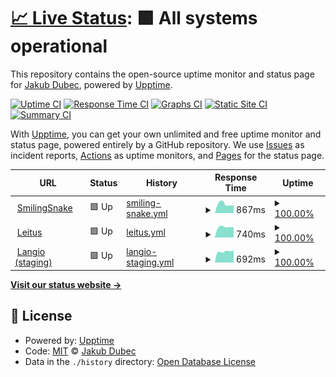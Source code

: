 # [📈 Live Status](https://https://sibyx.github.io): <!--live status--> **🟩 All systems operational**

This repository contains the open-source uptime monitor and status page for [Jakub Dubec](https://jakubdubec.me/), powered by [Upptime](https://github.com/upptime/upptime).

[![Uptime CI](https://github.com/Sibyx/uptime-monitor/workflows/Uptime%20CI/badge.svg)](https://github.com/Sibyx/uptime-monitor/actions?query=workflow%3A%22Uptime+CI%22)
[![Response Time CI](https://github.com/Sibyx/uptime-monitor/workflows/Response%20Time%20CI/badge.svg)](https://github.com/Sibyx/uptime-monitor/actions?query=workflow%3A%22Response+Time+CI%22)
[![Graphs CI](https://github.com/Sibyx/uptime-monitor/workflows/Graphs%20CI/badge.svg)](https://github.com/Sibyx/uptime-monitor/actions?query=workflow%3A%22Graphs+CI%22)
[![Static Site CI](https://github.com/Sibyx/uptime-monitor/workflows/Static%20Site%20CI/badge.svg)](https://github.com/Sibyx/uptime-monitor/actions?query=workflow%3A%22Static+Site+CI%22)
[![Summary CI](https://github.com/Sibyx/uptime-monitor/workflows/Summary%20CI/badge.svg)](https://github.com/Sibyx/uptime-monitor/actions?query=workflow%3A%22Summary+CI%22)

With [Upptime](https://upptime.js.org), you can get your own unlimited and free uptime monitor and status page, powered entirely by a GitHub repository. We use [Issues](https://github.com/Sibyx/uptime-monitor/issues) as incident reports, [Actions](https://github.com/Sibyx/uptime-monitor/actions) as uptime monitors, and [Pages](https://https://sibyx.github.io) for the status page.

<!--start: status pages-->
<!-- This summary is generated by Upptime (https://github.com/upptime/upptime) -->
<!-- Do not edit this manually, your changes will be overwritten -->
<!-- prettier-ignore -->
| URL | Status | History | Response Time | Uptime |
| --- | ------ | ------- | ------------- | ------ |
| <img alt="" src="https://icons.duckduckgo.com/ip3/studenti-api.jazykovanie.sk.ico" height="13"> [SmilingSnake](https://studenti-api.jazykovanie.sk/v1/status) | 🟩 Up | [smiling-snake.yml](https://github.com/Sibyx/uptime-monitor/commits/HEAD/history/smiling-snake.yml) | <details><summary><img alt="Response time graph" src="./graphs/smiling-snake/response-time-week.png" height="20"> 867ms</summary><br><a href="https://Sibyx.github.io/uptime-monitor/history/smiling-snake"><img alt="Response time 1001" src="https://img.shields.io/endpoint?url=https%3A%2F%2Fraw.githubusercontent.com%2FSibyx%2Fuptime-monitor%2FHEAD%2Fapi%2Fsmiling-snake%2Fresponse-time.json"></a><br><a href="https://Sibyx.github.io/uptime-monitor/history/smiling-snake"><img alt="24-hour response time 837" src="https://img.shields.io/endpoint?url=https%3A%2F%2Fraw.githubusercontent.com%2FSibyx%2Fuptime-monitor%2FHEAD%2Fapi%2Fsmiling-snake%2Fresponse-time-day.json"></a><br><a href="https://Sibyx.github.io/uptime-monitor/history/smiling-snake"><img alt="7-day response time 867" src="https://img.shields.io/endpoint?url=https%3A%2F%2Fraw.githubusercontent.com%2FSibyx%2Fuptime-monitor%2FHEAD%2Fapi%2Fsmiling-snake%2Fresponse-time-week.json"></a><br><a href="https://Sibyx.github.io/uptime-monitor/history/smiling-snake"><img alt="30-day response time 1135" src="https://img.shields.io/endpoint?url=https%3A%2F%2Fraw.githubusercontent.com%2FSibyx%2Fuptime-monitor%2FHEAD%2Fapi%2Fsmiling-snake%2Fresponse-time-month.json"></a><br><a href="https://Sibyx.github.io/uptime-monitor/history/smiling-snake"><img alt="1-year response time 1001" src="https://img.shields.io/endpoint?url=https%3A%2F%2Fraw.githubusercontent.com%2FSibyx%2Fuptime-monitor%2FHEAD%2Fapi%2Fsmiling-snake%2Fresponse-time-year.json"></a></details> | <details><summary><a href="https://Sibyx.github.io/uptime-monitor/history/smiling-snake">100.00%</a></summary><a href="https://Sibyx.github.io/uptime-monitor/history/smiling-snake"><img alt="All-time uptime 99.82%" src="https://img.shields.io/endpoint?url=https%3A%2F%2Fraw.githubusercontent.com%2FSibyx%2Fuptime-monitor%2FHEAD%2Fapi%2Fsmiling-snake%2Fuptime.json"></a><br><a href="https://Sibyx.github.io/uptime-monitor/history/smiling-snake"><img alt="24-hour uptime 100.00%" src="https://img.shields.io/endpoint?url=https%3A%2F%2Fraw.githubusercontent.com%2FSibyx%2Fuptime-monitor%2FHEAD%2Fapi%2Fsmiling-snake%2Fuptime-day.json"></a><br><a href="https://Sibyx.github.io/uptime-monitor/history/smiling-snake"><img alt="7-day uptime 100.00%" src="https://img.shields.io/endpoint?url=https%3A%2F%2Fraw.githubusercontent.com%2FSibyx%2Fuptime-monitor%2FHEAD%2Fapi%2Fsmiling-snake%2Fuptime-week.json"></a><br><a href="https://Sibyx.github.io/uptime-monitor/history/smiling-snake"><img alt="30-day uptime 99.90%" src="https://img.shields.io/endpoint?url=https%3A%2F%2Fraw.githubusercontent.com%2FSibyx%2Fuptime-monitor%2FHEAD%2Fapi%2Fsmiling-snake%2Fuptime-month.json"></a><br><a href="https://Sibyx.github.io/uptime-monitor/history/smiling-snake"><img alt="1-year uptime 99.82%" src="https://img.shields.io/endpoint?url=https%3A%2F%2Fraw.githubusercontent.com%2FSibyx%2Fuptime-monitor%2FHEAD%2Fapi%2Fsmiling-snake%2Fuptime-year.json"></a></details>
| <img alt="" src="https://icons.duckduckgo.com/ip3/studenti-api.leitus.sk.ico" height="13"> [Leitus](https://studenti-api.leitus.sk/v1/status) | 🟩 Up | [leitus.yml](https://github.com/Sibyx/uptime-monitor/commits/HEAD/history/leitus.yml) | <details><summary><img alt="Response time graph" src="./graphs/leitus/response-time-week.png" height="20"> 740ms</summary><br><a href="https://Sibyx.github.io/uptime-monitor/history/leitus"><img alt="Response time 616" src="https://img.shields.io/endpoint?url=https%3A%2F%2Fraw.githubusercontent.com%2FSibyx%2Fuptime-monitor%2FHEAD%2Fapi%2Fleitus%2Fresponse-time.json"></a><br><a href="https://Sibyx.github.io/uptime-monitor/history/leitus"><img alt="24-hour response time 627" src="https://img.shields.io/endpoint?url=https%3A%2F%2Fraw.githubusercontent.com%2FSibyx%2Fuptime-monitor%2FHEAD%2Fapi%2Fleitus%2Fresponse-time-day.json"></a><br><a href="https://Sibyx.github.io/uptime-monitor/history/leitus"><img alt="7-day response time 740" src="https://img.shields.io/endpoint?url=https%3A%2F%2Fraw.githubusercontent.com%2FSibyx%2Fuptime-monitor%2FHEAD%2Fapi%2Fleitus%2Fresponse-time-week.json"></a><br><a href="https://Sibyx.github.io/uptime-monitor/history/leitus"><img alt="30-day response time 612" src="https://img.shields.io/endpoint?url=https%3A%2F%2Fraw.githubusercontent.com%2FSibyx%2Fuptime-monitor%2FHEAD%2Fapi%2Fleitus%2Fresponse-time-month.json"></a><br><a href="https://Sibyx.github.io/uptime-monitor/history/leitus"><img alt="1-year response time 616" src="https://img.shields.io/endpoint?url=https%3A%2F%2Fraw.githubusercontent.com%2FSibyx%2Fuptime-monitor%2FHEAD%2Fapi%2Fleitus%2Fresponse-time-year.json"></a></details> | <details><summary><a href="https://Sibyx.github.io/uptime-monitor/history/leitus">100.00%</a></summary><a href="https://Sibyx.github.io/uptime-monitor/history/leitus"><img alt="All-time uptime 99.84%" src="https://img.shields.io/endpoint?url=https%3A%2F%2Fraw.githubusercontent.com%2FSibyx%2Fuptime-monitor%2FHEAD%2Fapi%2Fleitus%2Fuptime.json"></a><br><a href="https://Sibyx.github.io/uptime-monitor/history/leitus"><img alt="24-hour uptime 100.00%" src="https://img.shields.io/endpoint?url=https%3A%2F%2Fraw.githubusercontent.com%2FSibyx%2Fuptime-monitor%2FHEAD%2Fapi%2Fleitus%2Fuptime-day.json"></a><br><a href="https://Sibyx.github.io/uptime-monitor/history/leitus"><img alt="7-day uptime 100.00%" src="https://img.shields.io/endpoint?url=https%3A%2F%2Fraw.githubusercontent.com%2FSibyx%2Fuptime-monitor%2FHEAD%2Fapi%2Fleitus%2Fuptime-week.json"></a><br><a href="https://Sibyx.github.io/uptime-monitor/history/leitus"><img alt="30-day uptime 99.98%" src="https://img.shields.io/endpoint?url=https%3A%2F%2Fraw.githubusercontent.com%2FSibyx%2Fuptime-monitor%2FHEAD%2Fapi%2Fleitus%2Fuptime-month.json"></a><br><a href="https://Sibyx.github.io/uptime-monitor/history/leitus"><img alt="1-year uptime 99.84%" src="https://img.shields.io/endpoint?url=https%3A%2F%2Fraw.githubusercontent.com%2FSibyx%2Fuptime-monitor%2FHEAD%2Fapi%2Fleitus%2Fuptime-year.json"></a></details>
| <img alt="" src="https://icons.duckduckgo.com/ip3/staging-api.langio.sk.ico" height="13"> [Langio (staging)](https://staging-api.langio.sk/v1/status) | 🟩 Up | [langio-staging.yml](https://github.com/Sibyx/uptime-monitor/commits/HEAD/history/langio-staging.yml) | <details><summary><img alt="Response time graph" src="./graphs/langio-staging/response-time-week.png" height="20"> 692ms</summary><br><a href="https://Sibyx.github.io/uptime-monitor/history/langio-staging"><img alt="Response time 628" src="https://img.shields.io/endpoint?url=https%3A%2F%2Fraw.githubusercontent.com%2FSibyx%2Fuptime-monitor%2FHEAD%2Fapi%2Flangio-staging%2Fresponse-time.json"></a><br><a href="https://Sibyx.github.io/uptime-monitor/history/langio-staging"><img alt="24-hour response time 627" src="https://img.shields.io/endpoint?url=https%3A%2F%2Fraw.githubusercontent.com%2FSibyx%2Fuptime-monitor%2FHEAD%2Fapi%2Flangio-staging%2Fresponse-time-day.json"></a><br><a href="https://Sibyx.github.io/uptime-monitor/history/langio-staging"><img alt="7-day response time 692" src="https://img.shields.io/endpoint?url=https%3A%2F%2Fraw.githubusercontent.com%2FSibyx%2Fuptime-monitor%2FHEAD%2Fapi%2Flangio-staging%2Fresponse-time-week.json"></a><br><a href="https://Sibyx.github.io/uptime-monitor/history/langio-staging"><img alt="30-day response time 615" src="https://img.shields.io/endpoint?url=https%3A%2F%2Fraw.githubusercontent.com%2FSibyx%2Fuptime-monitor%2FHEAD%2Fapi%2Flangio-staging%2Fresponse-time-month.json"></a><br><a href="https://Sibyx.github.io/uptime-monitor/history/langio-staging"><img alt="1-year response time 628" src="https://img.shields.io/endpoint?url=https%3A%2F%2Fraw.githubusercontent.com%2FSibyx%2Fuptime-monitor%2FHEAD%2Fapi%2Flangio-staging%2Fresponse-time-year.json"></a></details> | <details><summary><a href="https://Sibyx.github.io/uptime-monitor/history/langio-staging">100.00%</a></summary><a href="https://Sibyx.github.io/uptime-monitor/history/langio-staging"><img alt="All-time uptime 99.84%" src="https://img.shields.io/endpoint?url=https%3A%2F%2Fraw.githubusercontent.com%2FSibyx%2Fuptime-monitor%2FHEAD%2Fapi%2Flangio-staging%2Fuptime.json"></a><br><a href="https://Sibyx.github.io/uptime-monitor/history/langio-staging"><img alt="24-hour uptime 100.00%" src="https://img.shields.io/endpoint?url=https%3A%2F%2Fraw.githubusercontent.com%2FSibyx%2Fuptime-monitor%2FHEAD%2Fapi%2Flangio-staging%2Fuptime-day.json"></a><br><a href="https://Sibyx.github.io/uptime-monitor/history/langio-staging"><img alt="7-day uptime 100.00%" src="https://img.shields.io/endpoint?url=https%3A%2F%2Fraw.githubusercontent.com%2FSibyx%2Fuptime-monitor%2FHEAD%2Fapi%2Flangio-staging%2Fuptime-week.json"></a><br><a href="https://Sibyx.github.io/uptime-monitor/history/langio-staging"><img alt="30-day uptime 100.00%" src="https://img.shields.io/endpoint?url=https%3A%2F%2Fraw.githubusercontent.com%2FSibyx%2Fuptime-monitor%2FHEAD%2Fapi%2Flangio-staging%2Fuptime-month.json"></a><br><a href="https://Sibyx.github.io/uptime-monitor/history/langio-staging"><img alt="1-year uptime 99.84%" src="https://img.shields.io/endpoint?url=https%3A%2F%2Fraw.githubusercontent.com%2FSibyx%2Fuptime-monitor%2FHEAD%2Fapi%2Flangio-staging%2Fuptime-year.json"></a></details>

<!--end: status pages-->

[**Visit our status website →**](https://https://sibyx.github.io)

## 📄 License

- Powered by: [Upptime](https://github.com/upptime/upptime)
- Code: [MIT](./LICENSE) © [Jakub Dubec](https://jakubdubec.me/)
- Data in the `./history` directory: [Open Database License](https://opendatacommons.org/licenses/odbl/1-0/)
